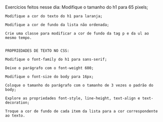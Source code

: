 
Exercícios feitos nesse dia:
Modifique o tamanho do h1 para 65 pixels;

    Modifique a cor do texto do h1 para laranja;

    Modifique a cor de fundo da lista não ordenada;

    Crie uma classe para modificar a cor de fundo da tag p e da ul ao mesmo tempo.


    PROPRIEDADES DE TEXTO NO CSS:

    Modifique o font-family do h1 para sans-serif;

    Deixe o parágrafo com o font-weight 600;

    Modifique o font-size do body para 16px;

    Coloque o tamanho do parágrafo com o tamanho de 3 vezes o padrão do body;

    Explore as propriedades font-style, line-height, text-align e text-decoration;

    Troque a cor de fundo de cada item da lista para a cor correspondente ao texto.
